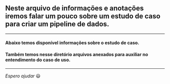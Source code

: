 ## Neste arquivo de informações e anotações iremos falar um pouco sobre um estudo de caso para criar um pipeline de dados.

---

#### Abaixo temos disponível informações sobre o estudo de caso.

#### Também temos nesse diretório arquivos anexados para auxiliar no entendimento do caso de uso.



---

_Espero ajudar_ :smiley:
